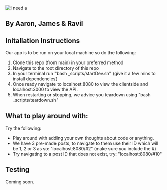 ![I need a <br/>](https://i.imgur.com/Up0POfW.png)

## By Aaron, James & Ravil

## Initallation Instructions
Our app is to be run on your local machine so do the following:
1. Clone this repo (from main) in your preferred method
2. Navigate to the root directory of this repo
3. In your terminal run "bash _scripts/startDev.sh" (give it a few mins to install dependencies)
4. Once ready navigate to localhost:8080 to view the clientside and localhost:3000 to view the API.
5. When restarting or stopping, we advice you teardown using "bash _scripts/teardown.sh"

## What to play around with:
Try the following:
- Play around with adding your own thoughts about code or anything.
- We have 3 pre-made posts, to navigate to them use their ID which will be 1, 2 or 3 as so: "localhost:8080/#2" (make sure you include the #)
- Try navigating to a post ID that does not exist, try: "localhost:8080/#10"

## Testing
Coming soon.